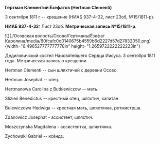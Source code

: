 **Гертман Клементий Ёзефатов (Hertman Clementi)**

3 сентября 1811 г -- крещение (НИАБ 937-4-32, лист 23об, №15/1811-р).

**НИАБ 937-4-32:** Лист 23об. **Метрическая запись №15/1811-р.**

![](./Осовская волость/Осово/Гертманы/Ёзефат Каролина/media/60fcafc0d0140675b4559b6d2227d57d27832050.png){width="6.496527777777778in"
height="1.2659722222222223in"}

Дедиловичский костел Наисвятейшего Сердца Иисуса. 3 сентября 1811 года.
Метрическая запись о крещении.

Hertman Clementi -- сын шляхтичей с деревни Осово.

Hertman Josephat -- отец.

Hertmanowa Carolina z Butkiewiczow -- мать.

Slizień Benedictus -- крестный отец, шляхтич, капитан.

Buiewiczowa Hedwiga -- крестная мать, шляхтянка, ротмистрша.

Zdanowicz Josephat - ассистент, шляхтич.

Moszczynska Magdalena - ассистентка, шляхтянка.

Zychowski Gabriel -- ксёндз.
